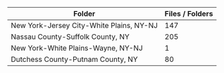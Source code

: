 | Folder                                   |   Files / Folders |
|------------------------------------------|-------------------|
| New York-Jersey City-White Plains, NY-NJ |               147 |
| Nassau County-Suffolk County, NY         |               205 |
| New York-White Plains-Wayne, NY-NJ       |                 1 |
| Dutchess County-Putnam County, NY        |                80 |